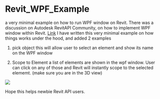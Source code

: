 # Revit_WPF_Example
a very minimal example on how to run WPF window on Revit.
There was a discussion on Autodesk RevitAPI Community, on how to implement WPF window within Revit. 
[Link](https://forums.autodesk.com/t5/revit-api-forum/revit-crashes-when-exiting-add-in-wpf-application/m-p/9236332/highlight/true#M43707)
I have written this very minimal example on how things works under the hood, and added 2 examples
1. pick object
this will allow user to select an element and show its name on the WPF window

2. Scope to Element
a list of elements are shown in the wpf window. User can click on any of those and Revit will instantly scope to the selected elememt.
(make sure you are in the 3D view)

![](ScopeToElement.gif)

Hope this helps newbie Revit API users.
